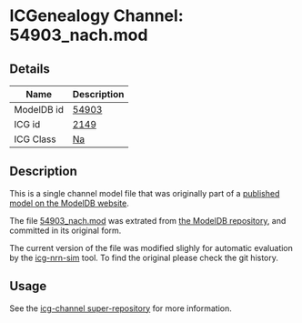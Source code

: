 # ICGenealogy Channel: 54903\_nach.mod

## Details

Name | Description
---- | -----------
ModelDB id | [54903](http://senselab.med.yale.edu/ModelDB/ShowModel.cshtml?model=54903)
ICG id | [2149](http://icg.neurotheory.ox.ac.uk/channels/2/2149)
ICG Class | [Na](http://icg.neurotheory.ox.ac.uk/channels/2)

## Description

This is a single channel model file that was originally part of a [published model on the ModelDB website](http://senselab.med.yale.edu/ModelDB/ShowModel.cshtml?model=54903).


The file [54903\_nach.mod](54903_nach.mod) was extrated from [the ModelDB repository](http://senselab.med.yale.edu/ModelDB/ShowModel.cshtml?model=54903), and committed in its original form.

The current version of the file was modified slighly for automatic evaluation by the [icg-nrn-sim](https://github.com/icgenealogy/icg-nrn-sim) tool. To find the original please check the git history.


## Usage

See the [icg-channel super-repository](https://github.com/icgenealogy/icg-channels) for more information.
